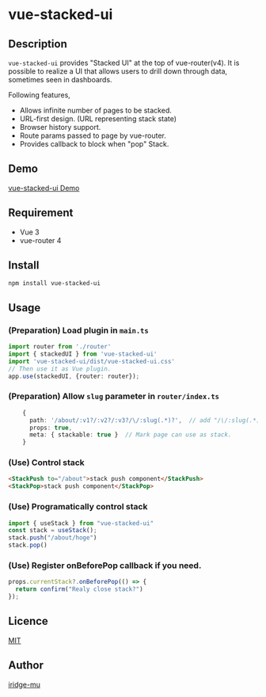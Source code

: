 # vue-stacked-ui

## Description
`vue-stacked-ui` provides "Stacked UI" at the top of vue-router(v4).
It is possible to realize a UI that allows users to drill down through data, sometimes seen in dashboards.

Following features,

* Allows infinite number of pages to be stacked.
* URL-first design. (URL representing stack state)
* Browser history support.
* Route params passed to page by vue-router.
* Provides callback to block when "pop" Stack.


## Demo
[vue-stacked-ui Demo](https://vue-stacked-ui.netlify.app/)


## Requirement
* Vue 3
* vue-router 4


## Install

```
npm install vue-stacked-ui
```

## Usage

### (Preparation) Load plugin in `main.ts`

```typescript
import router from './router'
import { stackedUI } from 'vue-stacked-ui'
import 'vue-stacked-ui/dist/vue-stacked-ui.css'
// Then use it as Vue plugin.
app.use(stackedUI, {router: router});
```

### (Preparation) Allow `slug` parameter in `router/index.ts`

```typescript
    {
      path: '/about/:v1?/:v2?/:v3?/\/:slug(.*)?',  // add "/\/:slug(.*)?"
      props: true,
      meta: { stackable: true }  // Mark page can use as stack.
    }
```

### (Use) Control stack

```html
<StackPush to="/about">stack push component</StackPush>
<StackPop>stack push component</StackPop>
```

### (Use) Programatically control stack

```typescript
import { useStack } from "vue-stacked-ui"
const stack = useStack(); 
stack.push("/about/hoge")
stack.pop()
```

### (Use) Register onBeforePop callback if you need.

```typescript
props.currentStack?.onBeforePop(() => {
  return confirm("Realy close stack?")
});
```

## Licence

[MIT](https://github.com/tcnksm/tool/blob/master/LICENCE)

## Author

[iridge-mu](https://github.com/mu-iridge)
